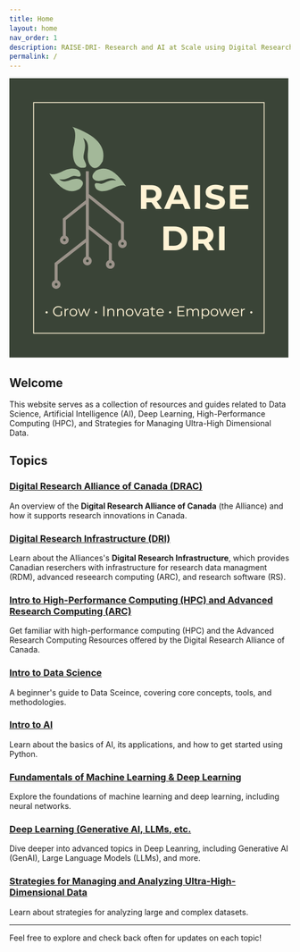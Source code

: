 ```yaml
---
title: Home
layout: home
nav_order: 1
description: RAISE-DRI- Research and AI at Scale using Digital Research Infrastructure Resources 
permalink: /
---
```


![RAISE-DRI logo](assets/images/RAISE-DRI_logo_full.png)

## Welcome

This website serves as a collection of resources and guides related to Data Science, Artificial Intelligence (AI), Deep Learning, High-Performance Computing (HPC), and Strategies for Managing Ultra-High Dimensional Data.  

## Topics 

### [Digital Research Alliance of Canada (DRAC)](drac_intro.md)
An overview of the **Digital Research Alliance of Canada** (the Alliance) and how it supports research innovations in Canada. 

### [Digital Research Infrastructure (DRI)](dri_intro.md)
Learn about the Alliances's **Digital Research Infrastructure**, which provides Canadian reserchers with infrastructure for research data managment (RDM), advanced reseearch computing (ARC), and research software (RS). 

### [Intro to High-Performance Computing (HPC) and Advanced Research Computing (ARC)](hpc_intro.md)
Get familiar with high-performance computing (HPC) and the Advanced Research Computing Resources offered by the Digital Research Alliance of Canada. 

### [Intro to Data Science](data_science_intro.md)
A beginner's guide to Data Sceince, covering core concepts, tools, and methodologies. 

### [Intro to AI](ai_intro.md)
Learn about the basics of AI, its applications, and how to get started using Python. 

### [Fundamentals of Machine Learning & Deep Learning](deep_learning_fundamentals.md)
Explore the foundations of machine learning and deep learning, including neural networks. 

### [Deep Learning (Generative AI, LLMs, etc.](deep_learning_advanced.md)
Dive deeper into advanced topics in Deep Leanring, including Generative AI (GenAI), Large Language Models (LLMs), and more.   

### [Strategies for Managing and Analyzing Ultra-High-Dimensional Data](ultra_high_dim.md)
Learn about strategies for analyzing large and complex datasets. 

---

Feel free to explore and check back often for updates on each topic! 

